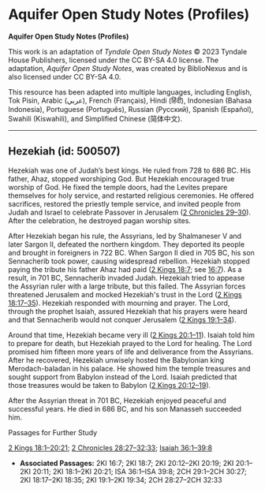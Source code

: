 # Aquifer Open Study Notes (Profiles)

**Aquifer Open Study Notes (Profiles)**

This work is an adaptation of *Tyndale Open Study Notes* © 2023 Tyndale House Publishers, licensed under the CC BY\-SA 4\.0 license. The adaptation, *Aquifer Open Study Notes*, was created by BiblioNexus and is also licensed under CC BY\-SA 4\.0\.

This resource has been adapted into multiple languages, including English, Tok Pisin, Arabic (عربي), French (Français), Hindi (हिंदी), Indonesian (Bahasa Indonesia), Portuguese (Português), Russian (Русский), Spanish (Español), Swahili (Kiswahili), and Simplified Chinese (简体中文).



--------------------------------

## Hezekiah (id: 500507)

Hezekiah was one of Judah’s best kings. He ruled from 728 to 686 BC. His father, Ahaz, stopped worshiping God. But Hezekiah encouraged true worship of God. He fixed the temple doors, had the Levites prepare themselves for holy service, and restarted religious ceremonies. He offered sacrifices, restored the priestly temple service, and invited people from Judah and Israel to celebrate Passover in Jerusalem ([2 Chronicles 29–30](https://ref.ly/2Chr29:1-2Chr30:27)). After the celebration, he destroyed pagan worship sites.

After Hezekiah began his rule, the Assyrians, led by Shalmaneser V and later Sargon II, defeated the northern kingdom. They deported its people and brought in foreigners in 722 BC. When Sargon II died in 705 BC, his son Sennacherib took power, causing widespread rebellion. Hezekiah stopped paying the tribute his father Ahaz had paid ([2 Kings 18:7](https://ref.ly/2Kgs18:7); see [16:7](https://ref.ly/2Kgs16:7)). As a result, in 701 BC, Sennacherib invaded Judah. Hezekiah tried to appease the Assyrian ruler with a large tribute, but this failed. The Assyrian forces threatened Jerusalem and mocked Hezekiah's trust in the Lord ([2 Kings 18:17–35](https://ref.ly/2Kgs18:17-2Kgs18:35)). Hezekiah responded with mourning and prayer. The Lord, through the prophet Isaiah, assured Hezekiah that his prayers were heard and that Sennacherib would not conquer Jerusalem ([2 Kings 19:1–34](https://ref.ly/2Kgs19:1-2Kgs19:34)).

Around that time, Hezekiah became very ill ([2 Kings 20:1–11](https://ref.ly/2Kgs20:1-2Kgs20:11)). Isaiah told him to prepare for death, but Hezekiah prayed to the Lord for healing. The Lord promised him fifteen more years of life and deliverance from the Assyrians. After he recovered, Hezekiah unwisely hosted the Babylonian king Merodach\-baladan in his palace. He showed him the temple treasures and sought support from Babylon instead of the Lord. Isaiah predicted that those treasures would be taken to Babylon ([2 Kings 20:12–19](https://ref.ly/2Kgs20:12-2Kgs20:19)).

After the Assyrian threat in 701 BC, Hezekiah enjoyed peaceful and successful years. He died in 686 BC, and his son Manasseh succeeded him.

Passages for Further Study

[2 Kings 18:1–20:21](https://ref.ly/2Kgs18:1-2Kgs20:21); [2 Chronicles 28:27–32:33](https://ref.ly/2Chr28:27-2Chr32:33); [Isaiah 36:1–39:8](https://ref.ly/Isa36:1-Isa39:8)

* **Associated Passages:** 2KI 16:7; 2KI 18:7; 2KI 20:12–2KI 20:19; 2KI 20:1–2KI 20:11; 2KI 18:1–2KI 20:21; ISA 36:1–ISA 39:8; 2CH 29:1–2CH 30:27; 2KI 18:17–2KI 18:35; 2KI 19:1–2KI 19:34; 2CH 28:27–2CH 32:33

